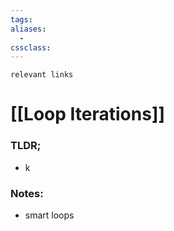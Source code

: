 ```yaml
---
tags: 
aliases: 
  - 
cssclass: 
---
```

`relevant links`

 # [[Loop Iterations]]

### TLDR;
- k

### Notes:
- smart loops